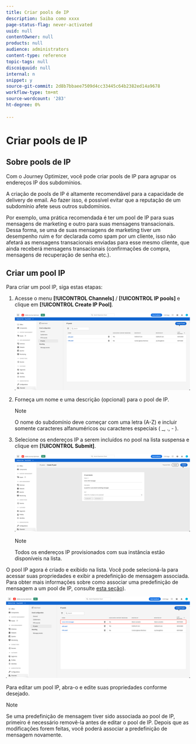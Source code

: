 ```yaml
---
title: Criar pools de IP
description: Saiba como xxxx
page-status-flag: never-activated
uuid: null
contentOwner: null
products: null
audience: administrators
content-type: reference
topic-tags: null
discoiquuid: null
internal: n
snippet: y
source-git-commit: 2d8b7bbaee7509d4cc33445c64b2382ed14a9678
workflow-type: tm+mt
source-wordcount: '283'
ht-degree: 0%

---
```



# Criar pools de IP

## Sobre pools de IP

Com o Journey Optimizer, você pode criar pools de IP para agrupar os endereços IP dos subdomínios.

A criação de pools de IP é altamente recomendável para a capacidade de delivery de email. Ao fazer isso, é possível evitar que a reputação de um subdomínio afete seus outros subdomínios.

Por exemplo, uma prática recomendada é ter um pool de IP para suas mensagens de marketing e outro para suas mensagens transacionais. Dessa forma, se uma de suas mensagens de marketing tiver um desempenho ruim e for declarada como spam por um cliente, isso não afetará as mensagens transacionais enviadas para esse mesmo cliente, que ainda receberá mensagens transacionais (confirmações de compra, mensagens de recuperação de senha etc.).

## Criar um pool IP

Para criar um pool IP, siga estas etapas:

1. Acesse o menu **[!UICONTROL Channels]** / **[!UICONTROL IP pools]** e clique em **[!UICONTROL Create IP Pool]**.

   ![](../assets/ip-pool-create.png)

1. Forneça um nome e uma descrição (opcional) para o pool de IP.

   >[!NOTE]
   >
   >O nome do subdomínio deve começar com uma letra (A-Z) e incluir somente caracteres alfanuméricos ou caracteres especiais ( _, ., - ).

1. Selecione os endereços IP a serem incluídos no pool na lista suspensa e clique em **[!UICONTROL Submit]**.

   ![](../assets/ip-pool-config.png)

   >[!NOTE]
   >
   >Todos os endereços IP provisionados com sua instância estão disponíveis na lista.

O pool IP agora é criado e exibido na lista. Você pode selecioná-la para acessar suas propriedades e exibir a predefinição de mensagem associada. Para obter mais informações sobre como associar uma predefinição de mensagem a um pool de IP, consulte [esta seção](message-presets.md)).

![](../assets/ip-pool-created.png)

Para editar um pool IP, abra-o e edite suas propriedades conforme desejado.

>[!NOTE]
>
>Se uma predefinição de mensagem tiver sido associada ao pool de IP, primeiro é necessário removê-la antes de editar o pool de IP. Depois que as modificações forem feitas, você poderá associar a predefinição de mensagem novamente.
